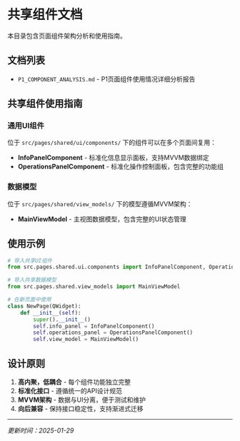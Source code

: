 # 共享组件文档

本目录包含页面组件架构分析和使用指南。

## 文档列表

- `P1_COMPONENT_ANALYSIS.md` - P1页面组件使用情况详细分析报告

## 共享组件使用指南

### 通用UI组件

位于 `src/pages/shared/ui/components/` 下的组件可以在多个页面间复用：

- **InfoPanelComponent** - 标准化信息显示面板，支持MVVM数据绑定
- **OperationsPanelComponent** - 标准化操作控制面板，包含完整的功能组

### 数据模型

位于 `src/pages/shared/view_models/` 下的模型遵循MVVM架构：

- **MainViewModel** - 主视图数据模型，包含完整的UI状态管理

## 使用示例

```python
# 导入共享UI组件
from src.pages.shared.ui.components import InfoPanelComponent, OperationsPanelComponent

# 导入共享数据模型  
from src.pages.shared.view_models import MainViewModel

# 在新页面中使用
class NewPage(QWidget):
    def __init__(self):
        super().__init__()
        self.info_panel = InfoPanelComponent()
        self.operations_panel = OperationsPanelComponent()
        self.view_model = MainViewModel()
```

## 设计原则

1. **高内聚，低耦合** - 每个组件功能独立完整
2. **标准化接口** - 遵循统一的API设计规范  
3. **MVVM架构** - 数据与UI分离，便于测试和维护
4. **向后兼容** - 保持接口稳定性，支持渐进式迁移

---

*更新时间：2025-01-29*